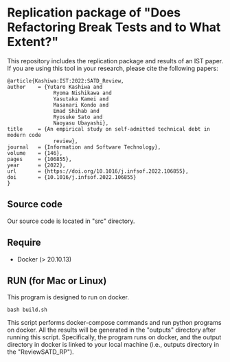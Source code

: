 # Replication package of "Does Refactoring Break Tests and to What Extent?"

This repository includes the replication package and results of an IST paper.
If you are using this tool in your research, please cite the following papers:


```
@article{Kashiwa:IST:2022:SATD_Review,
author    = {Yutaro Kashiwa and
               Ryoma Nishikawa and
               Yasutaka Kamei and
               Masanari Kondo and
               Emad Shihab and
               Ryosuke Sato and
               Naoyasu Ubayashi},
title     = {An empirical study on self-admitted technical debt in modern code
               review},
journal   = {Information and Software Technology},
volume    = {146},
pages     = {106855},
year      = {2022},
url       = {https://doi.org/10.1016/j.infsof.2022.106855},
doi       = {10.1016/j.infsof.2022.106855}
}
```


## Source code
Our source code is located in "src" directory. 

## Require
- Docker (> 20.10.13)

## RUN (for Mac or Linux)
This program is designed to run on docker.
```
bash build.sh
```
This script performs docker-compose commands and run python programs on docker.
All the results will be generated in the "outputs" directory after running this script.
Specifically, the program runs on docker, and the output directory in docker is linked to your local machine (i.e., outputs directory in the "ReviewSATD_RP").
